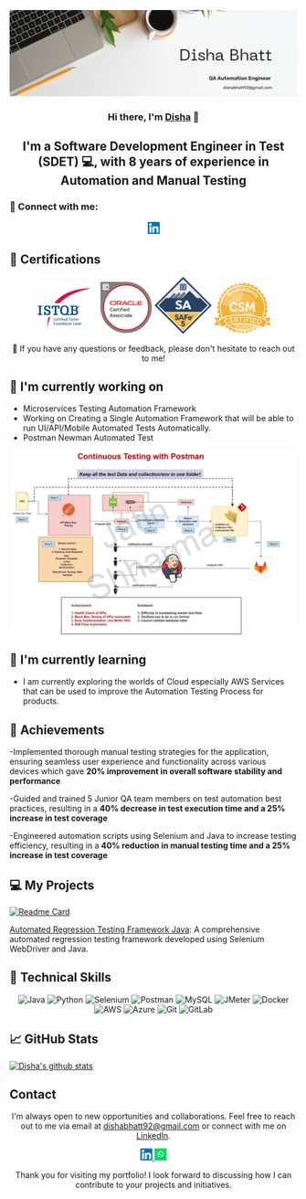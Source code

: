 <p align="center">
  <a href="https://www.linkedin.com/in/disha-bbhatt/" target="_blank" rel="noreferrer">
    <img src="https://raw.githubusercontent.com/dishabhatt0204/dishabhatt0204.github.io/main/images/banner.png" alt="My banner">
  </a>
</p>

<h3 align="center">Hi there, I'm <a href="https://www.linkedin.com/in/disha-bbhatt/" target="_blank" rel="noreferrer">Disha</a> 👋</h3>

<h2 align="center">I'm a Software Development Engineer in Test (SDET) 💻, with 8 years of experience in Automation and Manual Testing</h2>

### 🤝 Connect with me:

<p align="center">
  <a href="https://www.linkedin.com/in/disha-bbhatt/">
    <img src="https://raw.githubusercontent.com/dishabhatt0204/dishabhatt0204.github.io/main/images/linkedin.svg" alt="Disha Bhatt | LinkedIn" width="21px"/>
  </a>
</p>
  
## 🥇 Certifications
<p align="center">
  <img src="https://raw.githubusercontent.com/dishabhatt0204/dishabhatt0204.github.io/main/images/ISTQB.png" alt="Disha| ISTQB" width="100 px"/>
  <img src="https://raw.githubusercontent.com/dishabhatt0204/dishabhatt0204.github.io/main/images/oracle-ca.png" alt="Disha| AWS-CP" width="100 px"/>
  <img src="https://raw.githubusercontent.com/dishabhatt0204/dishabhatt0204.github.io/main/images/safe.png" alt="Disha| AWS-SA" width="100 px"/>
  <img src="https://raw.githubusercontent.com/dishabhatt0204/dishabhatt0204.github.io/main/images/csm.webp" alt="Disha| AWS-SA" width="100 px"/>
</p>

<p align="center">💬 If you have any questions or feedback, please don't hesitate to reach out to me!</p>

## 🔭 I'm currently working on

- Microservices Testing Automation Framework
- Working on Creating a Single Automation Framework that will be able to run UI/API/Mobile Automated Tests Automatically. 
- Postman Newman Automated Test 
<p align="center">    
<img src="https://raw.githubusercontent.com/dishabhatt0204/dishabhatt0204.github.io/main/images/postmanproject.jpg" alt="Disha| Whatsapp" width="500px"/> </p>

## 🌱 I'm currently learning

- I am currently exploring the worlds of Cloud especially AWS Services that can be used to improve the Automation Testing Process for products. 


## 🥇 Achievements

-Implemented thorough manual testing strategies for the application, ensuring
seamless user experience and functionality across various devices which gave
<b>20% improvement in overall software stability and performance</b>

-Guided and trained 5 Junior QA team members on test automation best practices,
resulting in a  <b>40% decrease in test execution time and a 25% increase in test
coverage </b>

-Engineered automation scripts using Selenium and Java to increase testing
efficiency, resulting in a<b> 40% reduction in manual testing time and a 25% increase
in test coverage</b>


## 💻 My Projects 

[![Readme Card](https://github-readme-stats.vercel.app/api/pin/?username=dishabhatt0204&repo=E2EAPIAutomationFramework_Disha)](https://github.com/dishabhatt0204/E2EAPIAutomationFramework_Disha)


[Automated Regression Testing Framework Java](https://github.com/dishabhatt0204/): A comprehensive automated regression testing framework developed using Selenium WebDriver and Java.


## 💼 Technical Skills

<p align="center">
  <img src="https://img.shields.io/badge/Java-007396?style=for-the-badge&logo=java&logoColor=white" alt="Java">
  <img src="https://img.shields.io/badge/Python-3776AB?style=for-the-badge&logo=python&logoColor=white" alt="Python">
  <img src="https://img.shields.io/badge/Selenium-43B02A?style=for-the-badge&logo=selenium&logoColor=white" alt="Selenium">
  <img src="https://img.shields.io/badge/Postman-FF6C37?style=for-the-badge&logo=postman&logoColor=white" alt="Postman">
  <img src="https://img.shields.io/badge/MySQL-4479A1?style=for-the-badge&logo=mysql&logoColor=white" alt="MySQL">
  <img src="https://img.shields.io/badge/JMeter-D22128?style=for-the-badge&logo=apache%20jmeter&logoColor=white" alt="JMeter">
  <img src="https://img.shields.io/badge/Docker-2496ED?style=for-the-badge&logo=docker&logoColor=white" alt="Docker">
  <img src="https://img.shields.io/badge/AWS-232F3E?style=for-the-badge&logo=amazon-aws&logoColor=white" alt="AWS">
  <img src="https://img.shields.io/badge/Azure-0089D6?style=for-the-badge&logo=microsoft-azure&logoColor=white" alt="Azure">
  <img src="https://img.shields.io/badge/Git-F05032?style=for-the-badge&logo=git&logoColor=white" alt="Git">
  <img src="https://img.shields.io/badge/GitLab-FCA121?style=for-the-badge&logo=gitlab&logoColor=white" alt="GitLab">
</p>

## 📈 GitHub Stats 

[![Disha's github stats](https://github-readme-stats.vercel.app/api?username=dishabhatt0204)](https://github.com/dishabhatt0204)


## Contact

<p align="center">I'm always open to new opportunities and collaborations. Feel free to reach out to me via email at <a href="mailto:dishabhatt92@gmail.com">dishabhatt92@gmail.com</a> or connect with me on <a href="https://www.linkedin.com/in/yourprofile">LinkedIn</a>.</p>

<p align="center">
  <a href="https://www.linkedin.com/in/disha-bbhatt/">
    <img src="https://raw.githubusercontent.com/dishabhatt0204/dishabhatt0204.github.io/main/images/linkedin.svg" alt="Disha Bhatt | LinkedIn" width="21px"/>
  </a>
  <a href="https://wa.me/9662276348">
    <img src="https://raw.githubusercontent.com/dishabhatt0204/dishabhatt0204.github.io/main/images/whatsapp.png" alt="Disha| Whatsapp" width="21px"/>
  </a>
</p>
  

<p align="center">Thank you for visiting my portfolio! I look forward to discussing how I can contribute to your projects and initiatives.</p>
